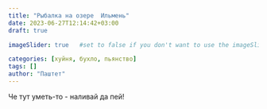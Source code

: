 ```yaml
---
title: "Рыбалка на озере  Ильмень"
date: 2023-06-27T12:14:42+03:00
draft: true

imageSlider: true   #set to false if you don't want to use the imageSlider but a featuredImage

categories: [хуйня, бухло, пьянство]
tags: []
author: "Паштет"
---
```

Че тут уметь-то - наливай да пей!